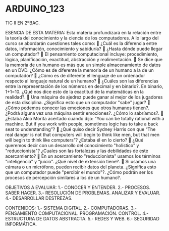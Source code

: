 # ARDUINO_123
TIC II EN 2ºBAC.

ESENCIA DE ESTA MATERIA:
Esta materia profundizará en la relación entre la teoría del conocimiento y la ciencia de los computadores. A lo largo del curso se abordarán cuestiones tales como:
	¿Cuál es la diferencia entre datos, información, conocimiento y sabiduría?
	¿Hasta dónde puede llegar un computador?
	El pensamiento computacional incluye: procedimiento, lógica, planificación, exactitud, abstracción y realimentación. 
	Se dice que la memoria de un humano es más que un simple almacenamiento de datos en un DVD. ¿Cómo es de diferente la memoria de un humano  a la de un computador?
	¿Cómo es de diferente el lenguaje de un ordenador respecto al lenguaje natural de un humano?
	¿Cuáles son las diferencias entre la representación de los números en decimal y en binario?. En binario, 1+1=10. ¿Qué nos dice esto de la exactitud de la matemáticas en la realidad?.
	Una máquina de ajedrez puede ganar al mejor de los jugadores de esta disciplina. ¿Significa esto que un computador "sabe" jugar?
	¿Cómo podemos conocer las emociones que otros humanos tienen?. ¿Podrá alguna vez una máquina sentir emociones?. ¿Cómo lo sabríamos?. 
	¿Estaba Akio Morita acertado cuando dijo: “You can be totally rational with a machine. But if you work with people, sometimes logic has to take a back seat to understanding”? 
	¿Qué quiso decir Sydney Harris con que “The real danger is not that computers will begin to think like men, but that men will begin to think like computers”? ¿Estaba él en lo cierto?
	¿Qué queremos decir con un desarrollo del conocimiento "holístico" y "reduccionista"? ¿Cuales son las fortalezas y las debilidades de este acercamiento?
	En un acercamiento "reduccionista" usamos los términos "inteligencia" y "juicio". ¿Qué nivel de extensión tiene?.
	Si usamos una cámara o un micrófono, pueden recibir datos del planeta. ¿Significa esto que un computador puede "percibir el mundo"?. ¿Cómo podrán ser los procesos de percepción similares a los de un humano?.

OBJETIVOS A EVALUAR: 
1.- CONOCER Y ENTENDER.
2.- PROCESOS. SABER HACER.
3.- RESOLUCIÓN DE PROBLEMAS. ANALIZAR Y EVALUAR. 
4.- DESARROLLAR DESTREZAS.

CONTENIDOS: 
1.- SISTEMA DIGITAL.
2.- COMPUTADORAS.
3.- PENSAMIENTO COMPUTACIONAL. PROGRAMACIÓN. CONTROL.
4.- ESTRUCTURA DE DATOS ABSTRACTA.
5.- REDES Y WEB.
6.- SEGURIDAD INFORMÁTICA.


